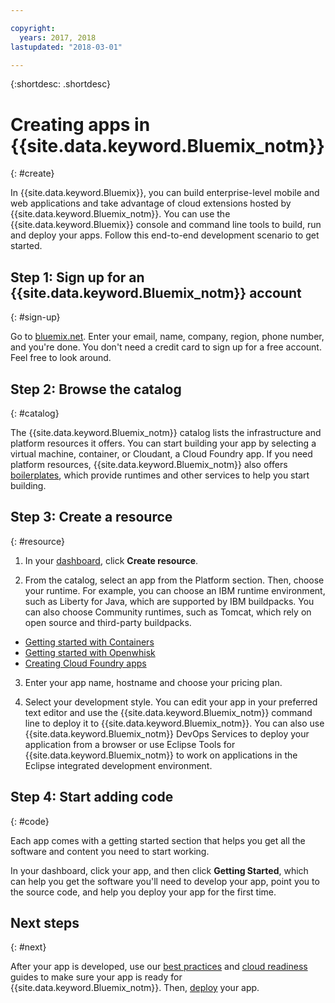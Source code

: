 ```yaml
---

copyright:
  years: 2017, 2018
lastupdated: "2018-03-01"

---
```


{:shortdesc: .shortdesc}

# Creating apps in {{site.data.keyword.Bluemix_notm}}
{: #create}

In {{site.data.keyword.Bluemix}}, you can build enterprise-level mobile and web applications and take advantage of cloud extensions hosted by {{site.data.keyword.Bluemix_notm}}. You can use the {{site.data.keyword.Bluemix}} console and command line tools to build, run and deploy your apps. Follow this end-to-end development scenario to get started.

## Step 1: Sign up for an {{site.data.keyword.Bluemix_notm}} account
{: #sign-up}

Go to [bluemix.net](bluemix.net). Enter your email, name, company, region, phone number, and you're done. You don't need a credit card to sign up for a free account. Feel free to look around.

## Step 2: Browse the catalog
{: #catalog}

The {{site.data.keyword.Bluemix_notm}} catalog lists the infrastructure and platform resources it offers. You can start building your app by selecting a virtual machine, container, or Cloudant, a Cloud Foundry app. If you need platform resources, {{site.data.keyword.Bluemix_notm}} also offers [boilerplates](https://console.bluemix.net/catalog/?taxonomyNavigation=apps&category=blueprints), which provide runtimes and other services to help you start building.

## Step 3: Create a resource
{: #resource}

1. In your [dashboard](https://console.bluemix.net/dashboard/apps/), click **Create resource**.

2. From the catalog, select an app from the Platform section. Then, choose your runtime. For example, you can choose an IBM runtime environment, such as Liberty for Java, which are supported by IBM buildpacks. You can also choose Community runtimes, such as Tomcat, which rely on open source and third-party buildpacks.

  * [Getting started with Containers](../containers/container_index.html)
  * [Getting started with Openwhisk](../openwhisk/index.html)
  * [Creating Cloud Foundry apps](../cfapps/index.html#creating_cloud_foundry_apps)

3. Enter your app name, hostname and choose your pricing plan.

4. Select your development style. You can edit your app in your preferred text editor and use the {{site.data.keyword.Bluemix_notm}} command line to deploy it to {{site.data.keyword.Bluemix_notm}}. You can also use {{site.data.keyword.Bluemix_notm}} DevOps Services to deploy your application from a browser or use Eclipse Tools for {{site.data.keyword.Bluemix_notm}} to work on applications in the Eclipse integrated development environment.

## Step 4: Start adding code
{: #code}

Each app comes with a getting started section that helps you get all the software and content you need to start working.

In your dashboard, click your app, and then click **Getting Started**, which can help you get the software you'll need to develop your app, point you to the source code, and help you deploy your app for the first time.

## Next steps
{: #next}

After your app is developed, use our [best practices](best-practice.html) and [cloud readiness](cloud-ready.html) guides to make sure your app is ready for {{site.data.keyword.Bluemix_notm}}. Then, [deploy](../starters/install_cli.html) your app.
